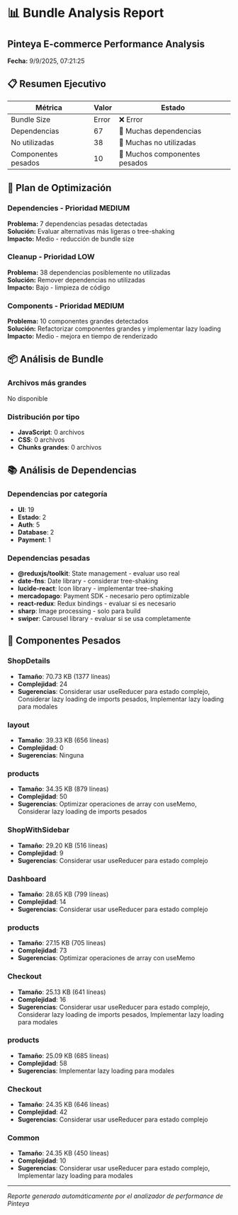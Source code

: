 # 📊 Bundle Analysis Report
## Pinteya E-commerce Performance Analysis

**Fecha:** 9/9/2025, 07:21:25

## 📋 Resumen Ejecutivo

| Métrica | Valor | Estado |
|---------|-------|--------|
| Bundle Size | Error | ❌ Error |
| Dependencias | 67 | 🔴 Muchas dependencias |
| No utilizadas | 38 | 🔴 Muchas no utilizadas |
| Componentes pesados | 10 | 🔴 Muchos componentes pesados |

## 🎯 Plan de Optimización


### Dependencies - Prioridad MEDIUM

**Problema:** 7 dependencias pesadas detectadas  
**Solución:** Evaluar alternativas más ligeras o tree-shaking  
**Impacto:** Medio - reducción de bundle size


### Cleanup - Prioridad LOW

**Problema:** 38 dependencias posiblemente no utilizadas  
**Solución:** Remover dependencias no utilizadas  
**Impacto:** Bajo - limpieza de código


### Components - Prioridad MEDIUM

**Problema:** 10 componentes grandes detectados  
**Solución:** Refactorizar componentes grandes y implementar lazy loading  
**Impacto:** Medio - mejora en tiempo de renderizado


## 📦 Análisis de Bundle


### Archivos más grandes
No disponible

### Distribución por tipo
- **JavaScript**: 0 archivos
- **CSS**: 0 archivos
- **Chunks grandes**: 0 archivos


## 📚 Análisis de Dependencias


### Dependencias por categoría
- **UI**: 19
- **Estado**: 2
- **Auth**: 5
- **Database**: 2
- **Payment**: 1

### Dependencias pesadas
- **@reduxjs/toolkit**: State management - evaluar uso real
- **date-fns**: Date library - considerar tree-shaking
- **lucide-react**: Icon library - implementar tree-shaking
- **mercadopago**: Payment SDK - necesario pero optimizable
- **react-redux**: Redux bindings - evaluar si es necesario
- **sharp**: Image processing - solo para build
- **swiper**: Carousel library - evaluar si se usa completamente


## 🧩 Componentes Pesados


### ShopDetails
- **Tamaño**: 70.73 KB (1377 líneas)
- **Complejidad**: 24
- **Sugerencias**: Considerar usar useReducer para estado complejo, Considerar lazy loading de imports pesados, Implementar lazy loading para modales


### layout
- **Tamaño**: 39.33 KB (656 líneas)
- **Complejidad**: 0
- **Sugerencias**: Ninguna


### products
- **Tamaño**: 34.35 KB (879 líneas)
- **Complejidad**: 50
- **Sugerencias**: Optimizar operaciones de array con useMemo, Considerar lazy loading de imports pesados


### ShopWithSidebar
- **Tamaño**: 29.20 KB (516 líneas)
- **Complejidad**: 9
- **Sugerencias**: Considerar usar useReducer para estado complejo


### Dashboard
- **Tamaño**: 28.65 KB (799 líneas)
- **Complejidad**: 14
- **Sugerencias**: Considerar usar useReducer para estado complejo


### products
- **Tamaño**: 27.15 KB (705 líneas)
- **Complejidad**: 73
- **Sugerencias**: Optimizar operaciones de array con useMemo


### Checkout
- **Tamaño**: 25.13 KB (641 líneas)
- **Complejidad**: 16
- **Sugerencias**: Considerar usar useReducer para estado complejo, Considerar lazy loading de imports pesados, Implementar lazy loading para modales


### products
- **Tamaño**: 25.09 KB (685 líneas)
- **Complejidad**: 58
- **Sugerencias**: Implementar lazy loading para modales


### Checkout
- **Tamaño**: 24.35 KB (646 líneas)
- **Complejidad**: 42
- **Sugerencias**: Considerar usar useReducer para estado complejo


### Common
- **Tamaño**: 24.35 KB (450 líneas)
- **Complejidad**: 10
- **Sugerencias**: Considerar usar useReducer para estado complejo, Implementar lazy loading para modales


---
*Reporte generado automáticamente por el analizador de performance de Pinteya*
